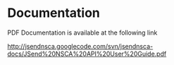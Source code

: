 # Documentation #

PDF Documentation is available at the following link

http://jsendnsca.googlecode.com/svn/jsendnsca-docs/JSend%20NSCA%20API%20User%20Guide.pdf